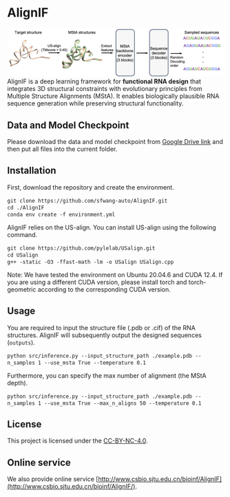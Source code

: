 # AlignIF
![model architecture](./model.png)
AlignIF is a deep learning framework for **functional RNA design** that integrates 3D structural constraints with evolutionary principles from Multiple Structure Alignments (MStA). It enables biologically plausible RNA sequence generation while preserving structural functionality.

## Data and Model Checkpoint

Please download the data and model checkpoint from [Google Drive link](https://drive.google.com/drive/folders/19esX7wAMY5G2eWIDQrpq2Od4lOM2PKeA?usp=drive_link) and then put all files into the current folder.

## Installation

First, download the repository and create the environment.
```
git clone https://github.com/sfwang-auto/AlignIF.git
cd ./AlignIF
conda env create -f environment.yml
```

AlignIF relies on the US-align. You can install US-align using the following command.
```
git clone https://github.com/pylelab/USalign.git
cd USalign
g++ -static -O3 -ffast-math -lm -o USalign USalign.cpp
```

Note: We have tested the environment on Ubuntu 20.04.6 and CUDA 12.4. If you are using a different CUDA version, please install torch and torch-geometric according to the corresponding CUDA version.

## Usage

You are required to input the structure file (.pdb or .cif) of the RNA structures. AlignIF will subsequently output the designed sequences (`outputs`). 

```
python src/inference.py --input_structure_path ./example.pdb --n_samples 1 --use_msta True --temperature 0.1
```

Furthermore, you can specify the max number of alignment (the MStA depth).

```
python src/inference.py --input_structure_path ./example.pdb --n_samples 1 --use_msta True --max_n_aligns 50 --temperature 0.1
```

## License
This project is licensed under the [CC-BY-NC-4.0](LICENSE).

## Online service
We also provide online service [http://www.csbio.sjtu.edu.cn/bioinf/AlignIF](http://www.csbio.sjtu.edu.cn/bioinf/AlignIF/).
